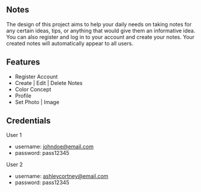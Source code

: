 ## Notes

The design of this project aims to help your daily needs on taking notes for any certain ideas, tips, or anything that would give them an informative idea. You can also register and log in to your account and create your notes. Your created notes will automatically appear to all users.

## Features

-  Register Account
-  Create | Edit | Delete Notes
-  Color Concept
-  Profile
-  Set Photo | Image

## Credentials

  User 1
-  username: johndoe@email.com
-  password: pass12345

  User 2
-  username: ashleycortney@email.com
-  password: pass12345
